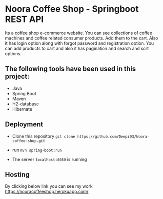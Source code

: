 # Noora Coffee Shop - Springboot REST API

Its a coffee shop e-commerce website. You can see collections of coffee machines and coffee related consumer products. Add them to the cart. Also it has login option along with
forgot password and registration option.
You can add products to cart and also it has pagination and search and sort options.

The following tools have been used in this project:
----------------------
- Java
- Spring Boot
- Maven
- H2-database
- Hibernate


Deployment
----
* Clone this repository `git clone https://github.com/Deepi03/Noora-coffee-shop.git`

* run ``mvn spring-boot:run``

* The server ``localhost:8080`` is running

Hosting
---
By clicking below link you can see my work
<br>
https://nooracoffeeshop.herokuapp.com/

